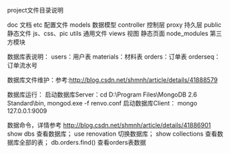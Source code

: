 project文件目录说明

doc 文档
etc 配置文件
models 数据模型
controller 控制层
proxy 持久层
public 静态文件 js、css、pic
utils 通用文件
views 视图 静态页面
node_modules 第三方模块

数据库表说明：
users：用户表
materials：材料表
orders：订单表
orderseq：订单流水号

数据库文件维护：参考:http://blog.csdn.net/shmnh/article/details/41888579

数据库运行：
启动数据库Server：cd D:\Program Files\MongoDB 2.6 Standard\bin, mongod.exe -f renvo.conf
启动数据库Client：
mongo 127.0.0.1:9009

数据命令，详情参考 http://blog.csdn.net/shmnh/article/details/41886901
show dbs 查看数据库；
use renovation 切换数据库；
show collections 查看数据库全部的表；
db.orders.find() 查看orders表数据
